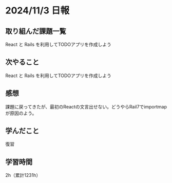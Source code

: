 # 2024/11/3 日報
## 取り組んだ課題一覧
React と Rails を利用してTODOアプリを作成しよう
## 次やること
React と Rails を利用してTODOアプリを作成しよう

## 感想
課題に戻ってきたが、最初のReactの文言出せない。どうやらRail7でimportmapが原因のよう。

## 学んだこと
復習


## 学習時間
2h（累計1231h）

